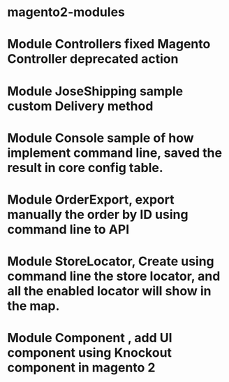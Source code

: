 # magento2-modules

# Module Controllers fixed Magento Controller deprecated action
# Module JoseShipping sample custom Delivery method
# Module Console sample of how implement command line, saved the result in core config table.
# Module OrderExport, export manually the order by ID using command line to API
# Module StoreLocator, Create using command line the store locator, and all the enabled locator will show in the map.
# Module Component , add UI component using Knockout component in magento 2
